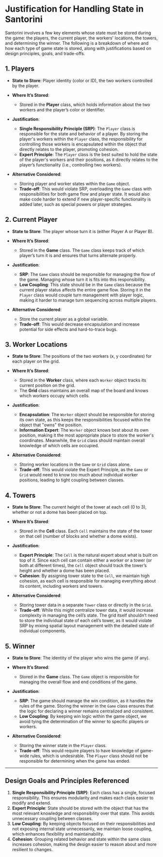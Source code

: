 # Justification for Handling State in Santorini

Santorini involves a few key elements whose state must be stored during the game: the players, the current player, the workers' locations, the towers, and determining the winner. The following is a breakdown of where and how each type of game state is stored, along with justifications based on design principles, goals, and trade-offs.

## 1. Players
- **State to Store**: Player identity (color or ID), the two workers controlled by the player.
- **Where It’s Stored**: 
  - Stored in the **Player** class, which holds information about the two workers and the player’s color or identifier.
  
- **Justification**:
  - **Single Responsibility Principle (SRP)**: The `Player` class is responsible for the state and behavior of a player. By storing the player's workers within the `Player` class, the responsibility for controlling those workers is encapsulated within the object that directly relates to the player, promoting cohesion.
  - **Expert Principle**: The `Player` class is the best suited to hold the state of the player's workers and their positions, as it directly relates to the player’s functionality (i.e., controlling two workers).

- **Alternative Considered**:
  - Storing player and worker states within the `Game` object.
  - **Trade-off**: This would violate SRP, overloading the `Game` class with responsibilities for both game flow and player state. It would also make code harder to extend if new player-specific functionality is added later, such as special powers or player strategies.

## 2. Current Player
- **State to Store**: The player whose turn it is (either Player A or Player B).
- **Where It’s Stored**:
  - Stored in the **Game** class. The `Game` class keeps track of which player’s turn it is and ensures that turns alternate properly.
  
- **Justification**:
  - **SRP**: The `Game` class should be responsible for managing the flow of the game. Managing whose turn it is fits into this responsibility.
  - **Low Coupling**: This state should be in the `Game` class because the current player status affects the entire game flow. Storing it in the `Player` class would couple turn management with player logic, making it harder to manage turn sequencing across multiple players.

- **Alternative Considered**:
  - Store the current player as a global variable.
  - **Trade-off**: This would decrease encapsulation and increase potential for side effects and hard-to-trace bugs.

## 3. Worker Locations
- **State to Store**: The positions of the two workers (x, y coordinates) for each player on the grid.
- **Where It’s Stored**:
  - Stored in the **Worker** class, where each `Worker` object tracks its current position on the grid.
  - The **Grid** class maintains an overall map of the board and knows which workers occupy which cells.

- **Justification**:
  - **Encapsulation**: The `Worker` object should be responsible for storing its own state, as this keeps the responsibilities focused within the object that "owns" the position.
  - **Information Expert**: The `Worker` object knows best about its own position, making it the most appropriate place to store the worker's coordinates. Meanwhile, the `Grid` class should maintain overall knowledge of which cells are occupied.

- **Alternative Considered**:
  - Storing worker locations in the `Game` or `Grid` class alone.
  - **Trade-off**: This would violate the Expert Principle, as the `Game` or `Grid` would need to know too much about individual worker positions, leading to tight coupling between classes.

## 4. Towers
- **State to Store**: The current height of the tower at each cell (0 to 3), whether or not a dome has been placed on top.
- **Where It’s Stored**:
  - Stored in the **Cell** class. Each `Cell` maintains the state of the tower on that cell (number of blocks and whether a dome exists).
  
- **Justification**:
  - **Expert Principle**: The `Cell` is the natural expert about what is built on top of it. Since each cell can contain either a worker or a tower (or both at different times), the `Cell` object should track the tower’s height and whether a dome has been placed.
  - **Cohesion**: By assigning tower state to the `Cell`, we maintain high cohesion, as each cell is responsible for managing everything about its content, including workers and towers.

- **Alternative Considered**:
  - Storing tower data in a separate `Tower` class or directly in the `Grid`.
  - **Trade-off**: While this might centralize tower data, it would increase complexity in managing the cell’s state. The grid itself shouldn’t need to store the individual state of each cell’s tower, as it would violate SRP by mixing spatial layout management with the detailed state of individual components.

## 5. Winner
- **State to Store**: The identity of the player who wins the game (if any).
- **Where It’s Stored**:
  - Stored in the **Game** class. The `Game` object is responsible for managing the overall flow and end conditions of the game.
  
- **Justification**:
  - **SRP**: The game should manage the win condition, as it handles the rules of the game. Storing the winner in the `Game` class ensures that the logic for declaring a winner remains centralized and consistent.
  - **Low Coupling**: By keeping win logic within the game object, we avoid tying the determination of the winner to specific players or workers.

- **Alternative Considered**:
  - Storing the winner state in the `Player` class.
  - **Trade-off**: This would require players to have knowledge of game-wide rules, which is undesirable. The `Player` class should not be responsible for determining when the game has ended.

---

## Design Goals and Principles Referenced
1. **Single Responsibility Principle (SRP)**: Each class has a single, focused responsibility. This ensures modularity and makes each class easier to modify and extend.
2. **Expert Principle**: State should be stored with the object that has the most relevant knowledge and responsibility over that state. This avoids unnecessary coupling between classes.
3. **Low Coupling**: By keeping objects focused on their responsibilities and not exposing internal state unnecessarily, we maintain loose coupling, which enhances flexibility and maintainability.
4. **Cohesion**: Grouping related behavior and state within the same class increases cohesion, making the design easier to reason about and more resilient to changes.
